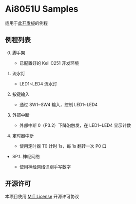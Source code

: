 # Ai8051U Samples

适用于[此开发板](https://oshwhub.com/fangs233/ai8051u-board)的例程

## 例程列表

0. 脚手架
   
   - 已配置好的 Keil C251 开发环境

1. 流水灯
   
   - LED1\~LED4 流水灯

2. 按键输入
   
   - 通过 SW1\~SW4 输入，控制 LED1\~LED4

3. 外部中断
   
   - 外部中断 0（P3.2）下降沿触发，在 LED1\~LED4 显示计数

4. 定时器中断
   
   - 使用定时器 T0 计时 1s，每 1s 翻转一次 P0 口

- SP.1. 神经网络
  
   - 使用神经网络识别手写数字

## 开源许可

本项目使用 [MIT License](https://choosealicense.com/licenses/mit/) 开源许可协议
